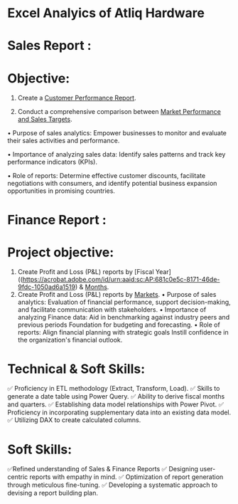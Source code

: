 # Excel Analyics of Atliq Hardware
# Sales Report :
# Objective:
1. Create a [Customer Performance Report](https://acrobat.adobe.com/id/urn:aaid:sc:AP:bb674907-ff59-4a3c-bbdb-e79213bbc52a).

2. Conduct a comprehensive comparison between [Market Performance and Sales Targets](https://acrobat.adobe.com/id/urn:aaid:sc:AP:6a7f916d-5945-4ddd-a752-7b8081e48759).

•	Purpose of sales analytics: Empower businesses to monitor and evaluate their sales activities and performance.

•	Importance of analyzing sales data: Identify sales patterns and track key performance indicators (KPIs).

•	Role of reports: Determine effective customer discounts, facilitate negotiations with consumers, and identify potential business expansion opportunities in promising countries.

# Finance Report :
# Project objective:
1. Create Profit and Loss (P&L) reports by [Fiscal Year]((https://acrobat.adobe.com/id/urn:aaid:sc:AP:681c0e5c-8171-46de-9fdc-1050ad6a1519) & [Months](https://acrobat.adobe.com/id/urn:aaid:sc:AP:a7bd6f04-899b-459d-b6c8-b0865df0a701).
2. Create Profit and Loss (P&L) reports by [Markets](https://acrobat.adobe.com/id/urn:aaid:sc:AP:f92ffa92-de53-493b-b2af-7c49a09d550d).
•	Purpose of sales analytics: Evaluation of financial performance, support decision-making, and facilitate communication with stakeholders.
•	Importance of analyzing Finance data: Aid in benchmarking against industry peers and previous periods Foundation for budgeting and forecasting.
•	Role of reports: Align financial planning with strategic goals Instill confidence in the organization's financial outlook.

# Technical & Soft Skills:
✅	Proficiency in ETL methodology (Extract, Transform, Load).
✅	Skills to generate a date table using Power Query.
✅	Ability to derive fiscal months and quarters.
✅	Establishing data model relationships with Power Pivot.
✅	Proficiency in incorporating supplementary data into an existing data model.
✅	Utilizing DAX to create calculated columns.
# Soft Skills:
✅Refined understanding of Sales & Finance Reports
✅	Designing user-centric reports with empathy in mind.
✅	Optimization of report generation through meticulous fine-tuning.
✅	Developing a systematic approach to devising a report building plan.





